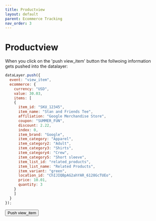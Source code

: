 ```yaml
---
title: Productview
layout: default
parent: Ecommerce Tracking
nav_order: 3
---
```


# Productview

When you click on the 'push view_item' button the follwoing information gets pushed into the datalayer:

```js
dataLayer.push({
  event: "view_item",
  ecommerce: {
    currency: "USD",
    value: 30.03,
    items: [
    {
      item_id: "SKU_12345",
      item_name: "Stan and Friends Tee",
      affiliation: "Google Merchandise Store",
      coupon: "SUMMER_FUN",
      discount: 2.22,
      index: 0,
      item_brand: "Google",
      item_category: "Apparel",
      item_category2: "Adult",
      item_category3: "Shirts",
      item_category4: "Crew",
      item_category5: "Short sleeve",
      item_list_id: "related_products",
      item_list_name: "Related Products",
      item_variant: "green",
      location_id: "ChIJIQBpAG2ahYAR_6128GcTUEo",
      price: 10.01,
      quantity: 3
    }
    ]
  }
});
```

<button id="view_item" type="button" name="button" class="btn">Push view_item</button>

<script src="{{ site.baseurl }}{% link assets/js/load_gtm.js %}"> </script>
<script src="{{ site.baseurl }}{% link assets/js/datalayer.js %}"> </script>